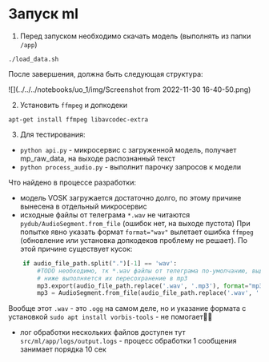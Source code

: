 # Запуск ml

1. Перед запуском необходимо скачать модель (выполнять из папки `/app`)
```
./load_data.sh
```
После завершения, должна быть следующая структура:

![](../../../notebooks/uo_1/img/Screenshot from 2022-11-30 16-40-50.png)

2. Установить `ffmpeg` и допкодеки
```
apt-get install ffmpeg libavcodec-extra
```
3. Для тестирования:
 - `python api.py` - микросервис с загруженной модель, получает mp_raw_data, на выходе распознанный текст
 - `python process_audio.py` - выполнит парочку запросов к модели


Что найдено в процессе разработки:
- модель VOSK загружается достаточно долго, по этому причине вынесена в отдельный микросервис
- исходные файлы от телеграма `*.wav` не читаются `pydub/AudioSegment.from_file` (ошибок нет, на выходе пустота)
При попытке явно указать формат `format="wav"` вылетает ошибка `ffmpeg` (обновление или установка допкодеков проблему не решает).
По этой причине существует кусок:
```python
    if audio_file_path.split(".")[-1] == 'wav':
        #TODO необходимо, тк *.wav файлы от телеграма по-умолчанию, выдают пустоту
        # ниже выполняется их пересохранение в mp3
        mp3.export(audio_file_path.replace('.wav', '.mp3'), format="mp3")
        mp3 = AudioSegment.from_file(audio_file_path.replace('.wav', '.mp3'))
```
Вообще этот `.wav` - это `.ogg` на самом деле, но и указание формата с установкой `sudo apt install vorbis-tools` - не помогает🤷‍♂️
- лог обработки нескольких файлов доступен тут `src/ml/app/logs/output.logs` - процесс обработки 1 сообщения занимает порядка 10 сек